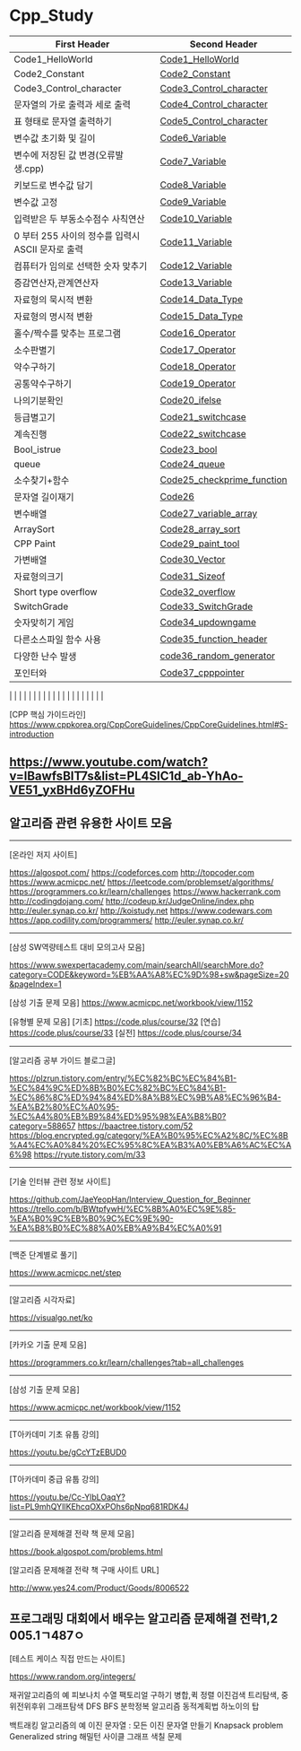 # Cpp_Study









First Header | Second Header
------------ | -------------
Code1_HelloWorld|[Code1_HelloWorld](https://github.com/songk1992/Cpp_Study/blob/master/code/Code1_HelloWorld.cpp)
Code2_Constant|[Code2_Constant](https://github.com/songk1992/Cpp_Study/blob/master/code/Code2_Constant.cpp)
Code3_Control_character|[Code3_Control_character](https://github.com/songk1992/Cpp_Study/blob/master/code/Code3_Control_character.cpp)
문자열의 가로 출력과 세로 출력| [Code4_Control_character](https://github.com/songk1992/Cpp_Study/blob/master/code/Code4_Control_character.cpp)
표 형태로 문자열 출력하기|[Code5_Control_character](https://github.com/songk1992/Cpp_Study/blob/master/code/Code5_Control_character.cpp)
변수값 초기화 및 길이|[Code6_Variable](https://github.com/songk1992/Cpp_Study/blob/master/code/Code6_Variable.cpp)
변수에 저장된 값 변경(오류발생.cpp)|[Code7_Variable](https://github.com/songk1992/Cpp_Study/blob/master/code/Code7_Variable.cpp)
키보드로 변수값 담기|[Code8_Variable](https://github.com/songk1992/Cpp_Study/blob/master/code/Code8_Variable.cpp)
변수값 고정 | [Code9_Variable](https://github.com/songk1992/Cpp_Study/blob/master/code/Code9_Variable.cpp)
입력받은 두 부동소수점수 사칙연산 |[Code10_Variable](https://github.com/songk1992/Cpp_Study/blob/master/code/Code10_Variable.cpp)
0 부터 255 사이의 정수를 입력시 ASCII 문자로 출력 |[Code11_Variable](https://github.com/songk1992/Cpp_Study/blob/master/code/Code11_Variable.cpp)
컴퓨터가 임의로 선택한 숫자 맞추기|[Code12_Variable](https://github.com/songk1992/Cpp_Study/blob/master/code/Code12_Variable.cpp)
증감연산자,관계연산자|[Code13_Variable](https://github.com/songk1992/Cpp_Study/blob/master/code/Code13_Variable.cpp)
자료형의 묵시적 변환|[Code14_Data_Type](https://github.com/songk1992/Cpp_Study/blob/master/code/Code14_Data_Type.cpp)
자료형의 명시적 변환|[Code15_Data_Type](https://github.com/songk1992/Cpp_Study/blob/master/code/Code15_Data_Type.cpp)
홀수/짝수를 맞추는 프로그램|[Code16_Operator](https://github.com/songk1992/Cpp_Study/blob/master/code/Code16_Operator.cpp)
소수판별기|[Code17_Operator](https://github.com/songk1992/Cpp_Study/blob/master/code/Code17_Operator.cpp)
약수구하기|[Code18_Operator](https://github.com/songk1992/Cpp_Study/blob/master/code/Code18_Operator.cpp)
공통약수구하기|[Code19_Operator](https://github.com/songk1992/Cpp_Study/blob/master/code/Code19_Operator.cpp)
나의기분확인|[Code20_ifelse](https://github.com/songk1992/Cpp_Study/blob/master/code/Code20_ifelse.cpp)
등급별고기|[Code21_switchcase](https://github.com/songk1992/Cpp_Study/blob/master/code/Code21_switchcase.cpp)
계속진행|[Code22_switchcase](https://github.com/songk1992/Cpp_Study/blob/master/code/Code22_switchcase.cpp)
Bool_istrue|[Code23_bool](https://github.com/songk1992/Cpp_Study/blob/master/code/Code23_bool.cpp)
queue|[Code24_queue](https://github.com/songk1992/Cpp_Study/blob/master/code/Code24_queue.cpp)
소수찾기+함수|[Code25_checkprime_function](https://github.com/songk1992/Cpp_Study/blob/master/code/Code25_checkprime_function.cpp)
문자열 길이재기|[Code26](https://github.com/songk1992/Cpp_Study/blob/master/code/Code26.cpp)
변수배열|[Code27_variable_array](https://github.com/songk1992/Cpp_Study/blob/master/code/Code27_variable_array.cpp)
ArraySort|[Code28_array_sort](https://github.com/songk1992/Cpp_Study/blob/master/code/Code28_array_sort.cpp)
CPP Paint|[Code29_paint_tool](https://github.com/songk1992/Cpp_Study/new/master/code29.cpp)
가변배열|[Code30_Vector](https://github.com/songk1992/Cpp_Study/blob/master/code/Code30_Vector.cpp)
자료형의크기|[Code31_Sizeof](https://github.com/songk1992/Cpp_Study/blob/master/code/Code31_Sizeof.cpp)
Short type overflow|[Code32_overflow](https://github.com/songk1992/Cpp_Study/blob/master/code/Code32_overflow.cpp)
SwitchGrade|[Code33_SwitchGrade](https://github.com/songk1992/Cpp_Study/blob/master/code/Code33_SwitchGrade.cpp)
숫자맞히기 게임|[Code34_updowngame](https://github.com/songk1992/Cpp_Study/blob/master/code/Code34_updowngame.cpp)
다른소스파일 함수 사용|[Code35_function_header](https://github.com/songk1992/Cpp_Study/blob/master/code/Code35_function_header.cpp)
다양한 난수 발생|[code36_random_generator](https://github.com/songk1992/Cpp_Study/blob/master/code/code36_random_generator.cpp)
포인터와 |[Code37_cpppointer](https://github.com/songk1992/Cpp_Study/blob/master/code/Code37_cpppointer.cpp)

|[](https://github.com/songk1992/Cpp_Study/blob/master/code/)
|[](https://github.com/songk1992/Cpp_Study/blob/master/code/)
|[](https://github.com/songk1992/Cpp_Study/blob/master/code/)
|[](https://github.com/songk1992/Cpp_Study/blob/master/code/)
|[](https://github.com/songk1992/Cpp_Study/blob/master/code/)
|[](https://github.com/songk1992/Cpp_Study/blob/master/code/)
|[](https://github.com/songk1992/Cpp_Study/blob/master/code/)
|[](https://github.com/songk1992/Cpp_Study/blob/master/code/)
|[](https://github.com/songk1992/Cpp_Study/blob/master/code/)
|[](https://github.com/songk1992/Cpp_Study/blob/master/code/)
|[](https://github.com/songk1992/Cpp_Study/blob/master/code/)
|[](https://github.com/songk1992/Cpp_Study/blob/master/code/)
|[](https://github.com/songk1992/Cpp_Study/blob/master/code/)
|[](https://github.com/songk1992/Cpp_Study/blob/master/code/)
|[](https://github.com/songk1992/Cpp_Study/blob/master/code/)
|[](https://github.com/songk1992/Cpp_Study/blob/master/code/)
|[](https://github.com/songk1992/Cpp_Study/blob/master/code/)
|[](https://github.com/songk1992/Cpp_Study/blob/master/code/)
|[](https://github.com/songk1992/Cpp_Study/blob/master/code/)
|[](https://github.com/songk1992/Cpp_Study/blob/master/code/)




[CPP 핵심 가이드라인]  
https://www.cppkorea.org/CppCoreGuidelines/CppCoreGuidelines.html#S-introduction



https://www.youtube.com/watch?v=lBawfsBIT7s&list=PL4SIC1d_ab-YhAo-VE51_yxBHd6yZOFHu
--------------------------------------
 알고리즘 관련 유용한 사이트 모음
--------------------------------------

--------------------------------------
[온라인 저지 사이트]

https://algospot.com/
https://codeforces.com
http://topcoder.com
https://www.acmicpc.net/
https://leetcode.com/problemset/algorithms/
https://programmers.co.kr/learn/challenges
https://www.hackerrank.com
http://codingdojang.com/
http://codeup.kr/JudgeOnline/index.php
http://euler.synap.co.kr/
http://koistudy.net
https://www.codewars.com
https://app.codility.com/programmers/
http://euler.synap.co.kr/

--------------------------------------
[삼성 SW역량테스트 대비 모의고사 모음]

https://www.swexpertacademy.com/main/searchAll/searchMore.do?category=CODE&keyword=%EB%AA%A8%EC%9D%98+sw&pageSize=20&pageIndex=1

[삼성 기출 문제 모음]
https://www.acmicpc.net/workbook/view/1152

[유형별 문제 모음]
[기초] https://code.plus/course/32
[연습] https://code.plus/course/33
[실전] https://code.plus/course/34

--------------------------------------
[알고리즘 공부 가이드 블로그글]

https://plzrun.tistory.com/entry/%EC%82%BC%EC%84%B1-%EC%84%9C%ED%8B%B0%EC%82%BC%EC%84%B1-%EC%86%8C%ED%94%84%ED%8A%B8%EC%9B%A8%EC%96%B4-%EA%B2%80%EC%A0%95-%EC%A4%80%EB%B9%84%ED%95%98%EA%B8%B0?category=588657
https://baactree.tistory.com/52
https://blog.encrypted.gg/category/%EA%B0%95%EC%A2%8C/%EC%8B%A4%EC%A0%84%20%EC%95%8C%EA%B3%A0%EB%A6%AC%EC%A6%98
https://ryute.tistory.com/m/33


--------------------------------------
[기술 인터뷰 관련 정보 사이트]

https://github.com/JaeYeopHan/Interview_Question_for_Beginner
https://trello.com/b/BWtpfywH/%EC%8B%A0%EC%9E%85-%EA%B0%9C%EB%B0%9C%EC%9E%90-%EA%B8%B0%EC%88%A0%EB%A9%B4%EC%A0%91


--------------------------------------
[백준 단계별로 풀기]

https://www.acmicpc.net/step


--------------------------------------
[알고리즘 시각자료]

https://visualgo.net/ko


--------------------------------------
[카카오 기출 문제 모음]

https://programmers.co.kr/learn/challenges?tab=all_challenges


--------------------------------------
[삼성 기출 문제 모음]

https://www.acmicpc.net/workbook/view/1152


--------------------------------------
[T아카데미 기초 유툽 강의]

https://youtu.be/gCcYTzEBUD0


--------------------------------------
[T아카데미 중급 유툽 강의]

https://youtu.be/Cc-YlbLOaqY?list=PL9mhQYIlKEhcqOXxPOhs6pNpq681RDK4J


--------------------------------------
[알고리즘 문제해결 전략 책 문제 모음]

https://book.algospot.com/problems.html

[알고리즘 문제해결 전략 책 구매 사이트 URL]

http://www.yes24.com/Product/Goods/8006522

프로그래밍 대회에서 배우는 알고리즘 문제해결 전략1,2
005.1ㄱ487ㅇ
--------------------------------------
[테스트 케이스 직접 만드는 사이트]

https://www.random.org/integers/


재귀알고리즘의 예
피보나치 수열 팩토리얼 구하기
병합,퀵 정렬
이진검색
트리탐색, 중위전위후위
그래프탐색 DFS BFS
분학정복 알고리즘
동적계획법
하노이의 탑

백트래킹 알고리즘의 예
이진 문자열 : 모든 이진 문자열 만들기
Knapsack problem
Generalized string
해밀턴 사이클
그래프 색칠 문제








